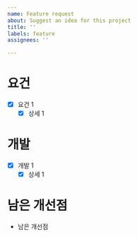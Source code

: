 ```yaml
---
name: Feature request
about: Suggest an idea for this project
title: ''
labels: feature
assignees: ''

---
```


# 요건

- [x] 요건 1
  - [x]  상세 1

# 개발

- [x] 개발 1
  - [x] 상세 1

# 남은 개선점

- 남은 개선점

